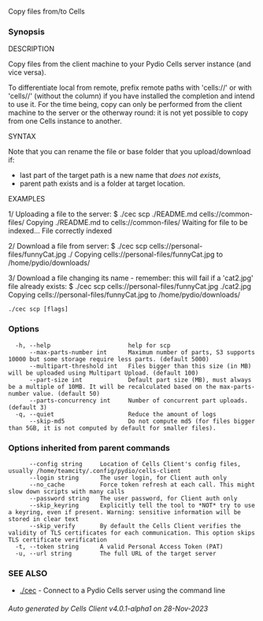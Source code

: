Copy files from/to Cells

### Synopsis


DESCRIPTION

  Copy files from the client machine to your Pydio Cells server instance (and vice versa).

  To differentiate local from remote, prefix remote paths with 'cells://' or with 'cells//' (without the column) if you have installed the completion and intend to use it.
  For the time being, copy can only be performed from the client machine to the server or the otherway round:
  it is not yet possible to copy from one Cells instance to another.

SYNTAX

  Note that you can rename the file or base folder that you upload/download if:  
   - last part of the target path is a new name that *does not exists*,  
   - parent path exists and is a folder at target location.

EXAMPLES

  1/ Uploading a file to the server:
  $ ./cec scp ./README.md cells://common-files/
  Copying ./README.md to cells://common-files/
  Waiting for file to be indexed...
  File correctly indexed

  2/ Download a file from server:
  $ ./cec scp cells://personal-files/funnyCat.jpg ./
  Copying cells://personal-files/funnyCat.jpg to /home/pydio/downloads/

  3/ Download a file changing its name - remember: this will fail if a 'cat2.jpg' file already exists: 
  $ ./cec scp cells://personal-files/funnyCat.jpg ./cat2.jpg
  Copying cells://personal-files/funnyCat.jpg to /home/pydio/downloads/	


```
./cec scp [flags]
```

### Options

```
  -h, --help                      help for scp
      --max-parts-number int      Maximum number of parts, S3 supports 10000 but some storage require less parts. (default 5000)
      --multipart-threshold int   Files bigger than this size (in MB) will be uploaded using Multipart Upload. (default 100)
      --part-size int             Default part size (MB), must always be a multiple of 10MB. It will be recalculated based on the max-parts-number value. (default 50)
      --parts-concurrency int     Number of concurrent part uploads. (default 3)
  -q, --quiet                     Reduce the amount of logs
      --skip-md5                  Do not compute md5 (for files bigger than 5GB, it is not computed by default for smaller files).
```

### Options inherited from parent commands

```
      --config string     Location of Cells Client's config files, usually /home/teamcity/.config/pydio/cells-client
      --login string      The user login, for Client auth only
      --no_cache          Force token refresh at each call. This might slow down scripts with many calls
      --password string   The user password, for Client auth only
      --skip_keyring      Explicitly tell the tool to *NOT* try to use a keyring, even if present. Warning: sensitive information will be stored in clear text
      --skip_verify       By default the Cells Client verifies the validity of TLS certificates for each communication. This option skips TLS certificate verification
  -t, --token string      A valid Personal Access Token (PAT)
  -u, --url string        The full URL of the target server
```

### SEE ALSO

* [./cec](./cec)	 - Connect to a Pydio Cells server using the command line

###### Auto generated by Cells Client v4.0.1-alpha1 on 28-Nov-2023
